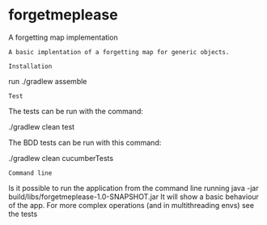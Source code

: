 # forgetmeplease
A forgetting map implementation

```
A basic implentation of a forgetting map for generic objects.

```

```
Installation

```

run ./gradlew assemble

```
Test

```

The tests can be run with the command:

./gradlew clean test

The BDD tests can be run with this command:

./gradlew clean cucumberTests

```
Command line

```

Is it possible to run the application from the command line running
java -jar build/libs/forgetmeplease-1.0-SNAPSHOT.jar
It will show a basic behaviour of the app.
For more complex operations (and in multithreading envs)  see the tests